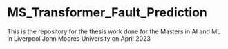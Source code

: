 # MS_Transformer_Fault_Prediction
This is the repository for the thesis work done for the Masters in AI and ML in Liverpool John Moores University on April 2023
